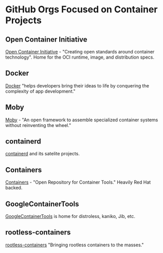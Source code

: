 # GitHub Orgs Focused on Container Projects

## Open Container Initiative

<a href="https://github.com/opencontainers/">Open Container Initiative</a> - "Creating open standards around container technology". Home for the OCI runtime, image, and distribution specs.

## Docker

<a href="https://github.com/docker">Docker</a> "helps developers bring their ideas to life by conquering the complexity of app development."

## Moby

<a href="https://github.com/moby">Moby</a> - "An open framework to assemble specialized container systems without reinventing the wheel."

## containerd

<a href="https://github.com/containerd/">containerd</a> and its satelite projects.

## Containers

<a href="https://github.com/containers">Containers</a> - "Open Repository for Container Tools." Heavily Red Hat backed.

## GoogleContainerTools

<a href="https://github.com/GoogleContainerTools/">GoogleContainerTools</a> is home for distroless, kaniko, Jib, etc.

## rootless-containers

<a href="https://github.com/rootless-containers">rootless-containers</a> "Bringing rootless containers to the masses."